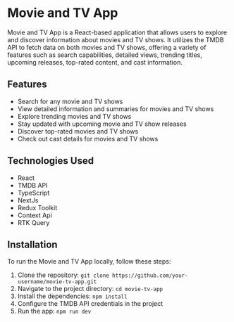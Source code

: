 # Movie and TV App

Movie and TV App is a React-based application that allows users to explore and discover information about movies and TV shows. It utilizes the TMDB API to fetch data on both movies and TV shows, offering a variety of features such as search capabilities, detailed views, trending titles, upcoming releases, top-rated content, and cast information.

## Features

- Search for any movie and TV shows
- View detailed information and summaries for movies and TV shows
- Explore trending movies and TV shows
- Stay updated with upcoming movie and TV show releases 
- Discover top-rated movies and TV shows
- Check out cast details for movies and TV shows

## Technologies Used

- React
- TMDB API
- TypeScript
- NextJs
- Redux Toolkit
- Context Api
- RTK Query

## Installation

To run the Movie and TV App locally, follow these steps:

1. Clone the repository: `git clone https://github.com/your-username/movie-tv-app.git`
2. Navigate to the project directory: `cd movie-tv-app`
3. Install the dependencies: `npm install`
4. Configure the TMDB API credentials in the project
5. Run the app: `npm run dev`

